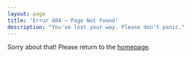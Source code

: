 ```yaml
---
layout: page
title: 'Error 404 – Page Not Found'
description: "You've lost your way. Please don't panic."
---
```


Sorry about that! Please return to the <a href="/">homepage</a>.